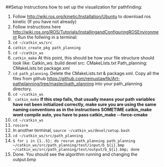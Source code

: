##Setup
Instructions how to set up the visualization for pathfinding:
1. Follow http://wiki.ros.org/kinetic/Installation/Ubuntu to download ros kinetic (If you have not already)
2. Follow instructions here http://wiki.ros.org/ROS/Tutorials/InstallingandConfiguringROSEnvironment 
Run the follwing in a terminal:
3. `cd ~/catkin_ws/src`
4. `catkin_create_pkg path_planning`
5. `cd ~/catkin_ws`
6. `catkin_make`
At this point, this should be how your file structure should look like:
Catkin_ws:
    build
    devel
    src:
    CMakeLists.txt
        Path_planning:
            CMakeLists.txt
            package.xml
7. `cd path_planning`. Delete the CMakeLists.txt & package.xml. Copy all the files from github https://github.com/remustawfik/Art-pathplanning/tree/master/path_planning into your path_planning directory.
8. `cd ~/catkin_ws`
9. ` catkin_make`
 **If this step fails, that usually means your path variables have not been initialized correctly, make sure you are using the same naming conventions as in the instructions**
 **SOMETIME catkin_make wont compile auto, you have to pass catkin_make --force-cmake**
10. `cd ~/catkin_ws`
11. `roscore`
12. In another terminal, `source ~/catkin_ws/devel/setup.bash`
13. `cd ~/catkin_ws/src/path_planning`
14. `$ for i in {1..5}; do rosrun path_planning path_planning ~/catkin_ws/src/path_planning/test/input/b_${i}.bmp ~/catkin_ws/src/path_planning/test/output/b_${i}.bmp; done`
15. Done. You should see the algorithm running and changing the output.bmp

